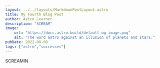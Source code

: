 ```yaml
---
layout: ../../layouts/MarkdownPostLayout.astro
title: My Fourth Blog Post
author: Astro Learner
description: "SCREAM"
image:
    url: "https://docs.astro.build/default-og-image.png"
    alt: "The word astro against an illusion of planets and stars."
pubDate: 2022-08-08
tags: ["astro","successes"]
---
```

SCREAMIN